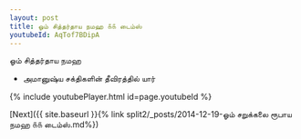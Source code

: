 ```yaml
---
layout: post
title: ஓம் சித்தர்தாய நமஹ ௧௧ டைம்ஸ்
youtubeId: AqTof7BDipA
---
```

 
 
 ஓம் சித்தர்தாய நமஹ  
 
 -  அமானுஷ்ய சக்திகளின் தீவிரத்தில் யார் 
 
  
 
  
 
 
 
 
 
 


{% include youtubePlayer.html id=page.youtubeId %}
 
[Next]({{ site.baseurl }}{% link  split2/_posts/2014-12-19-ஓம் சறுக்கலை ரூபாய நமஹ ௧௧ டைம்ஸ்.md%})
 
